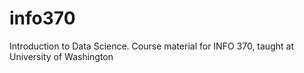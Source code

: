 # info370
Introduction to Data Science. Course material for INFO 370, taught at University of Washington
